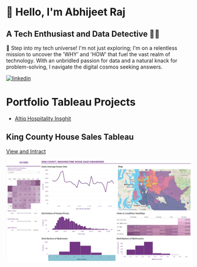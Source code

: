 
# 👋 Hello, I'm Abhijeet Raj 
## A Tech Enthusiast and Data Detective 🕵️‍♂️ 

🚀 Step into my tech universe! I'm not just exploring; I'm on a relentless mission to uncover the 'WHY' and 'HOW' that fuel the vast realm of technology. With an unbridled passion for data and a natural knack for problem-solving, I navigate the digital cosmos seeking answers.

[![linkedin](https://img.shields.io/badge/linkedin-0A66C2?style=for-the-badge&logo=linkedin&logoColor=white)](https://www.linkedin.com/aarsav)

# Portfolio Tableau Projects
- [Altiq Hospitality Insghit](#Altiq-Hospitality-Insghit)



## King County House Sales Tableau 
[View and Intract](https://public.tableau.com/app/profile/abhijeetraj/viz/KingCountyHouseSalestableau/KingCountyHouseSale)

![App Screenshot](https://github.com/aarsav/Tableau-Dashboards/blob/main/visuals/KingCountyHouseSalestableau.png?text=Project+Screenshot+Here)


